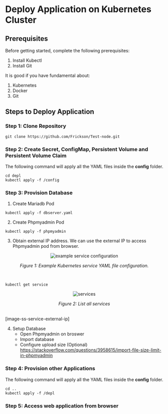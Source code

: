# **Deploy Application on Kubernetes Cluster**

## Prerequisites
Before getting started, complete the following prerequisites:
1. Install Kubectl
2. Install Git

It is good if you have fundamental about:
1. Kubernetes
2. Docker
3. Git

## **Steps to Deploy Application**

### **Step 1: Clone Repository**
```
git clone https://github.com/Frickson/Test-node.git
```

### **Step 2: Create Secret, ConfigMap, Persistent Volume and Persistent Volume Claim**
The following command will apply all the YAML files inside the **config** folder.
```
cd depl
kubectl apply -f /config
```

### **Step 3: Provision Database**
1. Create Mariadb Pod
```
kubectl apply -f dbserver.yaml
```

2. Create Phpmyadmin Pod
```
kubectl apply -f phpmyadmin
```

3. Obtain external IP address.
We can use the external IP to access Phpmyadmin pod from browser.


<p align="center">
   <img src="https://github.com/Frickson/Test-node/tree/main/image/services" alt="example service configuration"/>
</p>
<p align="center"><i>Figure 1: Example Kubernetes service YAML file configuration.</i></p>
<br/>

```
kubectl get service
```
<p align="center">
   <img src="https://github.com/Frickson/Test-node/tree/main/image/services" alt="services"/>
</p>
<p align="center"><i>Figure 2: List all services</i></p>
<br/>
[image-ss-service-external-ip]

4. Setup Database
    - Open Phpmyadmin on broswer
    - Import database
    - Configure upload size (Optional)
https://stackoverflow.com/questions/3958615/import-file-size-limit-in-phpmyadmin

### **Step 4: Provision other Applications**
The following command will apply all the YAML files inside the **config** folder.
```
cd ..
kubectl apply -f /depl
```

### **Step 5: Access web application from browser**